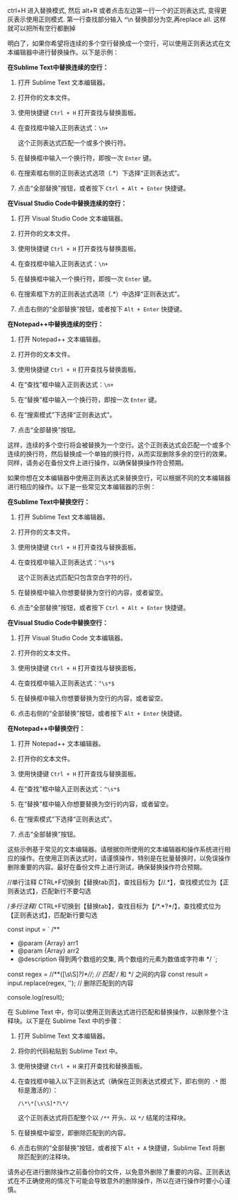 ctrl+H 进入替换模式, 然后 alt+R 或者点击左边第一行一个的正则表达式, 变得更灰表示使用正则模式. 第一行查找部分输入 ^\n 替换部分为空,再replace all. 这样就可以把所有空行都删掉


明白了，如果你希望将连续的多个空行替换成一个空行，可以使用正则表达式在文本编辑器中进行替换操作。以下是示例：

**在Sublime Text中替换连续的空行：**

1. 打开 Sublime Text 文本编辑器。

2. 打开你的文本文件。

3. 使用快捷键 `Ctrl + H` 打开查找与替换面板。

4. 在查找框中输入正则表达式：`\n+`

   这个正则表达式匹配一个或多个换行符。

5. 在替换框中输入一个换行符，即按一次 `Enter` 键。

6. 在搜索框右侧的正则表达式选项（.*）下选择“正则表达式”。

7. 点击“全部替换”按钮，或者按下 `Ctrl + Alt + Enter` 快捷键。

**在Visual Studio Code中替换连续的空行：**

1. 打开 Visual Studio Code 文本编辑器。

2. 打开你的文本文件。

3. 使用快捷键 `Ctrl + H` 打开查找与替换面板。

4. 在查找框中输入正则表达式：`\n+`

5. 在替换框中输入一个换行符，即按一次 `Enter` 键。

6. 在搜索框下方的正则表达式选项（.*）中选择“正则表达式”。

7. 点击右侧的“全部替换”按钮，或者按下 `Alt + Enter` 快捷键。

**在Notepad++中替换连续的空行：**

1. 打开 Notepad++ 文本编辑器。

2. 打开你的文本文件。

3. 使用快捷键 `Ctrl + H` 打开查找与替换面板。

4. 在“查找”框中输入正则表达式：`\n+`

5. 在“替换”框中输入一个换行符，即按一次 `Enter` 键。

6. 在“搜索模式”下选择“正则表达式”。

7. 点击“全部替换”按钮。

这样，连续的多个空行将会被替换为一个空行。这个正则表达式会匹配一个或多个连续的换行符，然后替换成一个单独的换行符，从而实现删除多余的空行的效果。同样，请务必在备份文件上进行操作，以确保替换操作符合预期。


如果你想在文本编辑器中使用正则表达式来替换空行，可以根据不同的文本编辑器进行相应的操作。以下是一些常见文本编辑器的示例：

**在Sublime Text中替换空行：**

1. 打开 Sublime Text 文本编辑器。

2. 打开你的文本文件。

3. 使用快捷键 `Ctrl + H` 打开查找与替换面板。

4. 在查找框中输入正则表达式：`^\s*$`

   这个正则表达式匹配只包含空白字符的行。

5. 在替换框中输入你想要替换为空行的内容，或者留空。

6. 点击“全部替换”按钮，或者按下 `Ctrl + Alt + Enter` 快捷键。

**在Visual Studio Code中替换空行：**

1. 打开 Visual Studio Code 文本编辑器。

2. 打开你的文本文件。

3. 使用快捷键 `Ctrl + H` 打开查找与替换面板。

4. 在查找框中输入正则表达式：`^\s*$`

5. 在替换框中输入你想要替换为空行的内容，或者留空。

6. 点击右侧的“全部替换”按钮，或者按下 `Alt + Enter` 快捷键。

**在Notepad++中替换空行：**

1. 打开 Notepad++ 文本编辑器。

2. 打开你的文本文件。

3. 使用快捷键 `Ctrl + H` 打开查找与替换面板。

4. 在“查找”框中输入正则表达式：`^\s*$`

5. 在“替换”框中输入你想要替换为空行的内容，或者留空。

6. 在“搜索模式”下选择“正则表达式”。

7. 点击“全部替换”按钮。

这些示例基于常见的文本编辑器。请根据你所使用的文本编辑器和操作系统进行相应的操作。在使用正则表达式时，请谨慎操作，特别是在批量替换时，以免误操作删除重要的内容。最好在备份文件上进行测试，确保替换操作符合预期。

//单行注释
CTRL+F切换到【替换tab页】，查找目标为【//.*】，查找模式位为【正则表达式】，匹配新行不要勾选

/*多行注释*/
CTRL+F切换到【替换tab】，查找目标为【/\*.*?\*/】，查找模式位为【正则表达式】，匹配新行要勾选





const input = `
/**
 * @param {Array} arr1
 * @param {Array} arr2
 * @description 得到两个数组的交集, 两个数组的元素为数值或字符串
 */
`;

const regex = /\/\*\*([\s\S]*?)\*\//; // 匹配 /* 和 */ 之间的内容
const result = input.replace(regex, ''); // 删除匹配到的内容

console.log(result);


在 Sublime Text 中，你可以使用正则表达式进行匹配和替换操作，以删除整个注释块。以下是在 Sublime Text 中的步骤：

1. 打开 Sublime Text 文本编辑器。

2. 将你的代码粘贴到 Sublime Text 中。

3. 使用快捷键 `Ctrl + H` 来打开查找和替换面板。

4. 在查找框中输入以下正则表达式（确保在正则表达式模式下，即右侧的 `.*` 图标是激活的）：

   ```regex
   /\*\*[\s\S]*?\*/
   ```

   这个正则表达式将匹配整个以 `/**` 开头、以 `*/` 结尾的注释块。

5. 在替换框中留空，即删除匹配到的内容。

6. 点击右侧的“全部替换”按钮，或者按下 `Alt + A` 快捷键，Sublime Text 将删除匹配到的注释块。

请务必在进行删除操作之前备份你的文件，以免意外删除了重要的内容。正则表达式在不正确使用的情况下可能会导致意外的删除操作，所以在进行操作时要小心谨慎。
